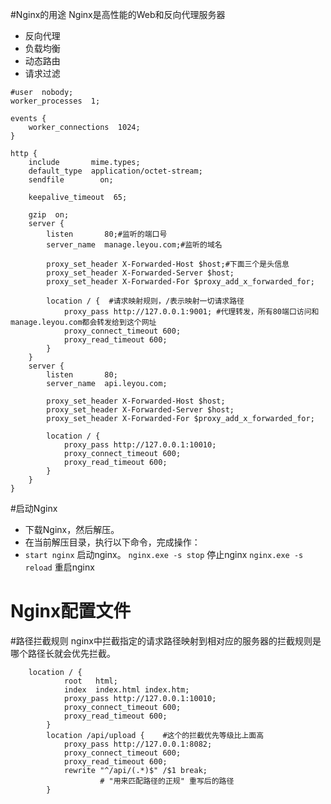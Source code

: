 #Nginx的用途
Nginx是高性能的Web和反向代理服务器
* 反向代理 
* 负载均衡
* 动态路由
* 请求过滤
```nginx
#user  nobody;
worker_processes  1;

events {
    worker_connections  1024;
}

http {
    include       mime.types;
    default_type  application/octet-stream;
    sendfile        on;
   
    keepalive_timeout  65;

    gzip  on;
	server {
        listen       80;#监听的端口号
        server_name  manage.leyou.com;#监听的域名

        proxy_set_header X-Forwarded-Host $host;#下面三个是头信息
        proxy_set_header X-Forwarded-Server $host;
        proxy_set_header X-Forwarded-For $proxy_add_x_forwarded_for;

        location / {  #请求映射规则，/表示映射一切请求路径
			proxy_pass http://127.0.0.1:9001; #代理转发，所有80端口访问和manage.leyou.com都会转发给到这个网址
			proxy_connect_timeout 600;
			proxy_read_timeout 600;
        }
    }
	server {
        listen       80;
        server_name  api.leyou.com;

        proxy_set_header X-Forwarded-Host $host;
        proxy_set_header X-Forwarded-Server $host;
        proxy_set_header X-Forwarded-For $proxy_add_x_forwarded_for;

        location / {
			proxy_pass http://127.0.0.1:10010;
			proxy_connect_timeout 600;
			proxy_read_timeout 600;
        }
    }
}
```
#启动Nginx
* 下载Nginx，然后解压。
* 在当前解压目录，执行以下命令，完成操作：
*  `start nginx` 启动nginx。 `nginx.exe -s stop` 停止nginx  `nginx.exe -s reload` 重启nginx  
# Nginx配置文件

#路径拦截规则
nginx中拦截指定的请求路径映射到相对应的服务器的拦截规则是哪个路径长就会优先拦截。
```editorconfig
    location / {
			root   html;
            index  index.html index.htm;
			proxy_pass http://127.0.0.1:10010;
			proxy_connect_timeout 600;
			proxy_read_timeout 600;
        }
        location /api/upload {    #这个的拦截优先等级比上面高
		    proxy_pass http://127.0.0.1:8082;
			proxy_connect_timeout 600;
			proxy_read_timeout 600;
			rewrite "^/api/(.*)$" /$1 break;
			        # "用来匹配路径的正规" 重写后的路径
		}
```
